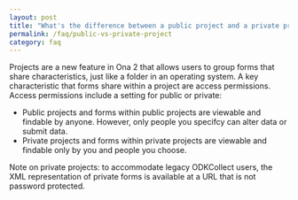 ```yaml
---
layout: post
title: "What's the difference between a public project and a private project?"
permalink: /faq/public-vs-private-project
category: faq
---
```


Projects are a new feature in Ona 2 that allows users to group forms that share characteristics, just like a folder in an operating system. A key characteristic that forms share within a project are access permissions. Access permissions include a setting for public or private:

- Public projects and forms within public projects are viewable and findable by anyone. However, only people you specifcy can alter data or submit data.
- Private projects and forms within private projects are viewable and findable only by you and people you choose.

Note on private projects: to accommodate legacy ODKCollect users, the XML representation of private forms is available at a URL that is not password protected.